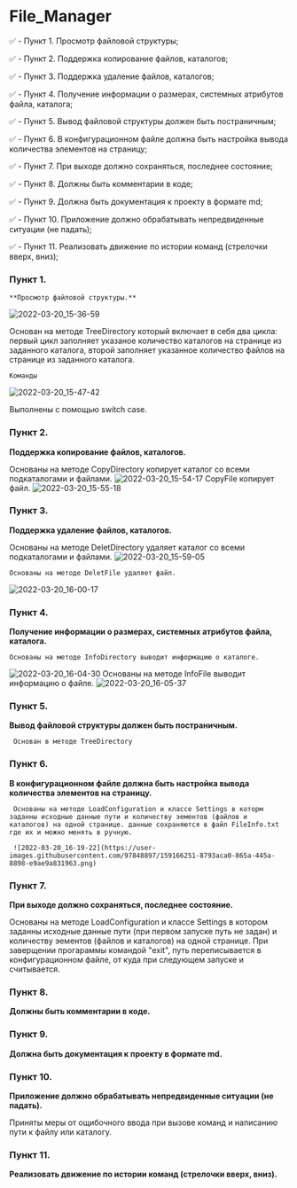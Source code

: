 # File_Manager

:white_check_mark:	- Пункт 1. Просмотр файловой структуры;

:white_check_mark:	- Пункт 2. Поддержка копирование файлов, каталогов;

:white_check_mark:	- Пункт 3. Поддержка удаление файлов, каталогов;

:white_check_mark:	- Пункт 4. Получение информации о размерах, системных атрибутов файла, каталога;

:white_check_mark:	- Пункт 5. Вывод файловой структуры должен быть постраничным;

:white_check_mark:	- Пункт 6. В конфигурационном файле должна быть настройка вывода количества элементов на страницу;

:white_check_mark:	- Пункт 7. При выходе должно сохраняться, последнее состояние;

:white_check_mark:	- Пункт 8. Должны быть комментарии в коде;

:white_check_mark:	- Пункт 9. Должна быть документация к проекту в формате md;

:white_check_mark:	- Пункт 10. Приложение должно обрабатывать непредвиденные ситуации (не падать);

:white_check_mark:	- Пункт 11. Реализовать движение по истории команд (стрелочки вверх, вниз);

### Пункт 1.
    **Просмотр файловой структуры.**
![2022-03-20_15-36-59](https://user-images.githubusercontent.com/97848897/159162689-3d8679df-5538-4260-94e1-1bf2b63d3a70.png)

  Основан на методе TreeDirectory который включает в себя два цикла: первый цикл заполняет указаное количество каталогов на странице из заданного каталога, второй заполняет указанное количество файлов на странице из заданного каталога.


    Команды
![2022-03-20_15-47-42](https://user-images.githubusercontent.com/97848897/159163046-8f4134ca-e130-4ad7-a449-6ac51a52d11e.png)

Выполнены с помощью switch case.

### Пункт 2.
   **Поддержка копирование файлов, каталогов.**
 
   Основаны на методе CopyDirectory копирует каталог со всеми подкаталогами и файлами.
![2022-03-20_15-54-17](https://user-images.githubusercontent.com/97848897/159163294-77c40cdf-ed37-40bd-bfd1-a1d859439593.png)
   CopyFile копирует файл.
![2022-03-20_15-55-18](https://user-images.githubusercontent.com/97848897/159163327-1df4bd2e-515c-490d-bbb0-25dedf50f8e8.png)
   
 ### Пункт 3.
   **Поддержка удаление файлов, каталогов.**
   
   Основаны на методе DeletDirectory удаляет каталог со всеми подкаталогами и файлами.
 ![2022-03-20_15-59-05](https://user-images.githubusercontent.com/97848897/159163440-75518872-6d49-4516-91ff-7bef063a6bce.png)

    Основаны на методе DeletFile удаляет файл.
 ![2022-03-20_16-00-17](https://user-images.githubusercontent.com/97848897/159166157-066ad7f8-a278-4a24-beb3-655cd481fa83.png)

  
  ### Пункт 4.
   **Получение информации о размерах, системных атрибутов файла, каталога.**

    Основаны на методе InfoDirectory выводит информацию о каталоге.
![2022-03-20_16-04-30](https://user-images.githubusercontent.com/97848897/159163661-656141a1-9648-4101-9a74-a3f0a7a12d68.png)
    Основаны на методе InfoFile выводит информацию о файле.
![2022-03-20_16-05-37](https://user-images.githubusercontent.com/97848897/159163713-2a2ddfd2-0ba3-4669-80f6-11f3c382239c.png)

  ### Пункт 5.
   **Вывод файловой структуры должен быть постраничным.**

     Основан в методе TreeDirectory  
     
  ### Пункт 6.    
   **В конфигурационном файле должна быть настройка вывода количества элементов на страницу.**
     
     Основаны на методе LoadConfiguration и классе Settings в которм заданны исходные данные пути и количеству эементов (файлов и каталогов) на одной странице. данные сохраняются в файл FileInfo.txt где их и можно менять в ручную.
     
     ![2022-03-20_16-19-22](https://user-images.githubusercontent.com/97848897/159166251-8793aca0-865a-445a-8898-e9ae9a831963.png)


  ### Пункт 7.    
   **При выходе должно сохраняться, последнее состояние.**
     
   Основаны на методе LoadConfiguration и классе Settings в котором заданны исходные данные пути (при первом запуске путь не задан) и количеству эементов (файлов и каталогов) на одной странице. При заверщении прогараммы командой "exit", путь переписывается в конфигурационном файле, от куда при следующем запуске и считывается.
     
     
  ### Пункт 8.    
   **Должны быть комментарии в коде.**
    
  ### Пункт 9.     
   **Должна быть документация к проекту в формате md.**
    
  ### Пункт 10.    
   **Приложение должно обрабатывать непредвиденные ситуации (не падать).**
    
   Приняты меры от ощибочного ввода при вызове команд и написанию пути к файлу или каталогу. 
    
  ### Пункт 11.    
   **Реализовать движение по истории команд (стрелочки вверх, вниз).**
    
    
